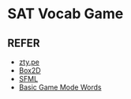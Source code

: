 # SAT Vocab Game

## REFER

- [zty.pe](https://zty.pe/)
- [Box2D](https://github.com/erincatto/Box2D)
- [SFML](https://www.sfml-dev.org/index.php)
- [Basic Game Mode Words](http://www.wordfrequency.info)

